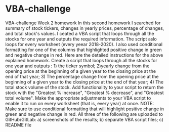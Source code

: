 # VBA-challenge
VBA-challenge Week 2 homework
In this second homework I searched for summary of stock tickers, changes in yearly prices, percentage of changes, and total stock's values. I ceated a VBA script that loops through all the stocks for one year and outputs the required information. The script aslo loops for every worksheet (every yeear 2018-2020). I also used conditional formatting for one of the columns that highlighted positive change in green and negative change in red.
Here are the detailed instructions for the above explained homework. Create a script that loops through all the stocks for one year and outputs : 1) the ticker symbol; 2)yearly change from the opening price at the beginning of a given year to the closing price at the end of that year; 3) The percentage change from the opening price at the beginning of a given year to the closing price at the end of that year; 4) The total stock volume of the stock. Add functionality to your script to return the stock with the "Greatest % increase", "Greatest % decrease", and "Greatest total volume". Make the appropriate adjustments to your VBA script to enable it to run on every worksheet (that is, every year) at once. NOTE: Make sure to use conditional formatting that will highlight positive change in green and negative change in red. All three of the following are uploaded to GitHub/GitLab: a) screenshots of the results; b) separate VBA script files; c) README file
